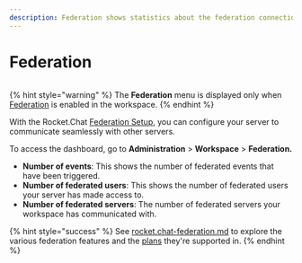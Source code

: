 ```yaml
---
description: Federation shows statistics about the federation connection on your server.
---
```


# Federation

<figure><img src="../../.gitbook/assets/Deprecated (1).png" alt=""><figcaption></figcaption></figure>

{% hint style="warning" %}
The **Federation** menu is displayed only when [Federation](workspace.md#federation-info) is enabled in the workspace.
{% endhint %}

With the Rocket.Chat [Federation Setup](broken-reference), you can configure your server to communicate seamlessly with other servers.

To access the dashboard, go to **Administration** > **Workspace** > **Federation.**

* **Number of events**: This shows the number of federated events that have been triggered.
* **Number of federated users**: This shows the number of federated users your server has made access to.
* **Number of federated servers**: The number of federated servers your workspace has communicated with.

{% hint style="success" %}
See [rocket.chat-federation.md](../rocket.chat-federation.md "mention") to explore the various federation features and the [plans](../../readme/our-plans.md) they're supported in.
{% endhint %}
